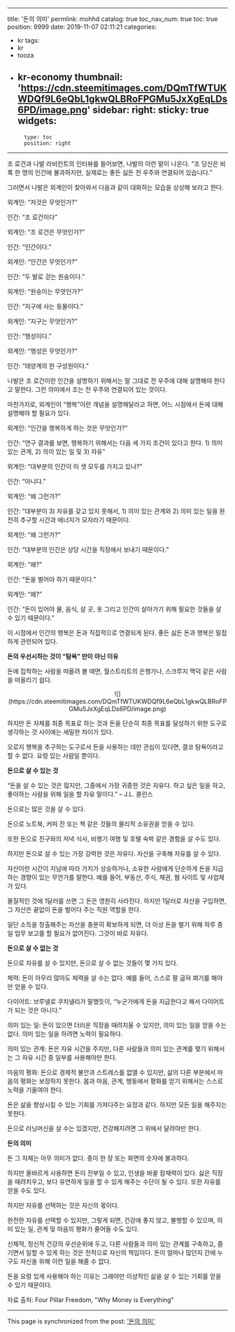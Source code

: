 
---
title: '돈의 의미'
permlink: mohhd
catalog: true
toc_nav_num: true
toc: true
position: 9999
date: 2019-11-07 02:11:21
categories:
- kr
tags:
- kr
- tooza
- kr-economy
thumbnail: 'https://cdn.steemitimages.com/DQmTfWTUKWDQf9L6eQbL1gkwQLBRoFPGMu5JxXgEqLDs6PD/image.png'
sidebar:
    right:
        sticky: true
widgets:
    -
        type: toc
        position: right
---


조 로건과 나발 라비칸트의 인터뷰를 들어보면, 나발의 이런 말이 나온다. “조 당신은 비록 한 명의 인간에 불과하지만, 실제로는 좋든 싫든 전 우주와 연결되어 있습니다.” 

그러면서 나발은 외계인이 찾아와서 다음과 같이 대화하는 모습을 상상해 보라고 한다. 

외계인: “저것은 무엇인가?” 

인간: “조 로건이다” 

외계인: “조 로건은 무엇인가?”

인간: “인간이다.” 

외계인: “인간은 무엇인가?” 

인간: “두 발로 걷는 원숭이다.”
 
외계인: “원숭이는 무엇인가?” 

인간: “지구에 사는 동물이다.” 

외계인: “지구는 무엇인가?” 

인간: “행성이다.” 

외계인: “행성은 무엇인가?” 

인간: “태양계의 한 구성원이다.” 

나발은 조 로건이란 인간을 설명하기 위해서는 말 그대로 전 우주에 대해 설명해야 한다고 말한다. 그런 의미에서 조는 전 우주와 연결되어 있는 것이다. 

마찬가지로, 외계인이 “행복”이란 개념을 설명해달라고 하면, 어느 시점에서 돈에 대해 설명해야 할 필요가 있다.  

외계인: “인간을 행복하게 하는 것은 무엇인가?” 

인간: “연구 결과를 보면, 행복하기 위해서는 다음 세 가지 조건이 있다고 한다. 1) 의미 있는 관계, 2) 의미 있는 일 및 3) 자유”  

외계인: “대부분의 인간이 이 셋 모두를 가지고 있나?”  

인간: “아니다.” 

외계인: “왜 그런가?” 

인간: “대부분이 3) 자유를 갖고 있지 못해서, 1) 의미 있는 관계와 2) 의미 있는 일을 완전히 추구할 시간과 에너지가 모자라기 때문이다.  

외계인: “왜 그런가?” 

인간: “대부분의 인간은 상당 시간을 직장에서 보내기 때문이다.” 

외계인: “왜?” 

인간: “돈을 벌어야 하기 때문이다.” 

외계인: “왜?” 

인간: “돈이 있어야 물, 음식, 살 곳, 옷 그리고 인간이 살아가기 위해 필요한 것들을 살 수 있기 때문이다.” 

이 시점에서 인간의 행복은 돈과 직접적으로 연결되게 된다. 좋든 싫든 돈과 행복은 밀접하게 관련되어 있다. 
 

**돈의 우선시하는 것이 “탐욕” 만이 아닌 이유** 

돈에 집착하는 사람을 떠올려 볼 때면, 월스트리트의 은행가나, 스크루지 맥덕 같은 사람을 떠올리기 쉽다. 

<center> 
![](https://cdn.steemitimages.com/DQmTfWTUKWDQf9L6eQbL1gkwQLBRoFPGMu5JxXgEqLDs6PD/image.png)
</center> 

하지만 돈 자체를 최종 목표로 하는 것과 돈을 단순히 최종 목표를 달성하기 위한 도구로 생각하는 것 사이에는 세밀한 차이가 있다. 

오로지 행복을 추구하는 도구로서 돈을 사용하는 데만 관심이 있다면, 결코 탐욕이라고 할 수 없다. 요령 있는 사람일 뿐이다.
 

**돈으로 살 수 있는 것**
 

“돈을 살 수 있는 것은 많지만, 그중에서 가장 귀중한 것은 자유다. 하고 싶은 일을 하고, 좋아하는 사람을 위해 일을 할 자유 말이다.” – J.L. 콜린스
 

돈으로는 많은 것을 살 수 있다. 

돈으로 노트북, 커피 잔 또는 책 같은 것들의 물리적 소유권을 얻을 수 있다. 

또한 돈으로 친구와의 저녁 식사, 비행기 여행 및 호텔 숙박 같은 경험을 살 수도 있다. 

하지만 돈으로 살 수 있는 가장 강력한 것은 자유다. 자산을 구축해 자유를 살 수 있다. 

자산이란 시간이 지남에 따라 가치가 상승하거나, 소유한 사람에게 단순하게 돈을 지급하는 경향이 있는 무언가를 말한다. 예를 들어, 부동산, 주식, 채권, 웹 사이트 및 사업체가 있다. 

물질적인 것에 1달러를 쓰면 그 돈은 영원히 사라진다. 하지만 1달러로 자산을 구입하면, 그 자산은 끝없이 돈을 벌어다 주는 직원 역할을 한다.  

일단 소득을 창출해주는 자산을 충분히 확보하게 되면, 더 이상 돈을 벌기 위해 하루 종일 업무 보고를 할 필요가 없어진다. 그것이 바로 자유다. 
 

**돈으로 살 수 없는 것** 

돈으로 자유를 살 수 있지만, 돈으로 살 수 없는 것들이 몇 가지 있다. 

체력: 돈이 아무리 많아도 체력을 살 수는 없다. 예를 들어, 스스로 팔 굽혀 펴기를 해야만 얻을 수 있다. 

다이어트: 브루넬로 쿠치넬리가 말했듯이, “누군가에게 돈을 지급한다고 해서 다이어트가 되는 것은 아니다.” 

의미 있는 일: 돈이 있으면 더러운 직장을 때려치울 수 있지만, 의미 있는 일을 얻을 수는 없다. 의미 있는 일을 하려면 노력이 필요하다.  

의미 있는 관계: 돈은 자유 시간을 주지만, 다른 사람들과 의미 있는 관계를 맺기 위해서는 그 자유 시간 중 일부를 사용해야만 한다.  

마음의 평화: 돈으로 경제적 불안과 스트레스를 없앨 수 있지만, 삶의 다른 부분에서 마음의 평화는 보장하지 못한다. ​​몸과 마음, 관계, 행동에서 평화를 얻기 위해서는 스스로 노력을 기울여야 한다.  

돈은 삶을 향상시킬 수 있는 기회를 가져다주는 요정과 같다. 하지만 모든 일을 해주지는 못한다.  

돈으로 러닝머신을 살 수는 있겠지만, 건강해지려면 그 위에서 달려야만 한다.
 

**돈의 의미** 

돈 그 자체는 아무 의미가 없다. 종이 한 장 또는 화면의 숫자에 불과하다. 

하지만 올바르게 사용하면 돈이 전부일 수 있고, 인생을 바꿀 잠재력이 있다. 싫은 직장을 때려치우고, 보다 유연하게 일을 할 수 있게 해주는 수단이 될 수 있다. 또한 자유를 얻을 수도 있다.  

하지만 자유를 선택하는 것은 자신의 몫이다.  

완전한 자유를 선택할 수 있지만, 그렇게 되면, 건강에 좋지 않고, 불행할 수 있으며, 의미 있는 일, 관계 및 마음의 평화가 줄어들 수도 있다.  

신체적, 정신적 건강의 우선순위에 두고, 다른 사람들과 의미 있는 관계를 구축하고, 즐기면서 일할 수 있게 하는 것은 전적으로 자신의 책임이다. 돈이 얼마나 많던지 간에 누구도 자신을 위해 이런 일을 해줄 수 없다. 

돈을 요령 있게 사용해야 하는 이유는 그래야만 이상적인 삶을 살 수 있는 기회를 얻을 수 있기 때문이다.  

자료 출처: Four Pillar Freedom, "Why Money is Everything"

- - -

This page is synchronized from the post: ['돈의 의미'](https://steemit.com/@pius.pius/mohhd)
